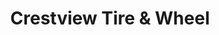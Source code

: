 ---
title: "Crestview Tire & Wheel"
url: /crestview/crestview-tire-und-wheel/
shop: Autowerkstatt
---